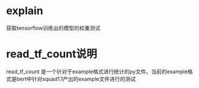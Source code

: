 # explain
获取tensorflow训练出的模型的权重测试
# read_tf_count说明
read_tf_count 是一个针对于example格式进行统计的py文件。当前的example格式是bert中针对squad1.1产出的example文件进行的测试
